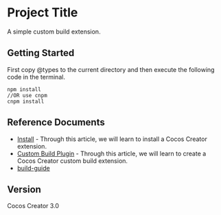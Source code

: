 # Project Title
 
A simple custom build extension. 
 
## Getting Started

First copy @types to the current directory and then execute the following code in the terminal.

```
npm install
//OR use cnpm
cnpm install
```

## Reference Documents

* [Install](https://docs.cocos.com/creator/3.0/manual/en/editor/extension/install.html) - Through this article, we will learn to install a Cocos Creator extension.
* [Custom Build Plugin](https://docs.cocos.com/creator/3.0/manual/en/editor/extension/first.html) - Through this article, we will learn to create a Cocos Creator custom build extension.
* [build-guide](https://docs.cocos.com/creator/3.0/manual/zh/editor/publish/build-guide.html)

## Version 

Cocos Creator 3.0
